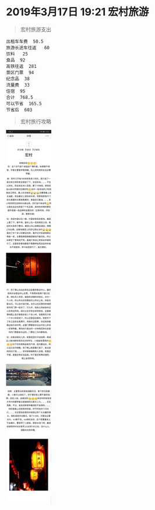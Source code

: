 <!--
 * @Author: 柯军
 * @Date: 2019-08-14 12:40:05
 * @Description: 
 -->
# 2019年3月17日 19:21 宏村旅游

> 宏村旅游支出

```
出租车车费  50.5
旅游长途车往返   60
饮料   25
食品  92
高铁往返  281
景区门票  94
纪念品  38
流量费  33
住宿  95
合计  768.5
可以节省  165.5
节省后  603
```

> 宏村旅行攻略

![宏村旅行攻略](../../assets/travel/hscp/hscp.jpg)
